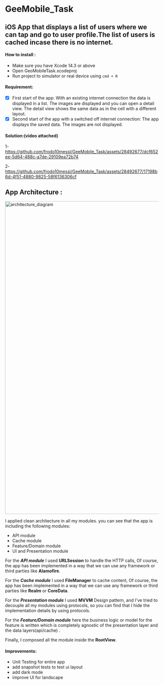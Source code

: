 # GeeMobile_Task

## iOS App that displays a list of users where we can tap and go to user profile.The list of users is cached incase there is no internet.

#### How to install :
- Make sure you have Xcode 14.3 or above
- Open GeoMobileTask.xcodeproj
- Run project to simulator or real device using `cmd + R`


 #### Requirement:

- [x] First start of the app: With an existing internet connection the data is displayed in a list. The images are displayed and you can open a detail view. The detail view shows the same data as in the cell with a different layout.
- [x] Second start of the app with a switched off internet connection:  The app displays the saved data. The images are not displayed.

#### Solution:(video attached)
1- https://github.com/frodo10messi/GeeMobile_Task/assets/28492677/dcf652ee-5d64-488c-a7de-29109ea72b74

2- https://github.com/frodo10messi/GeeMobile_Task/assets/28492677/17198b6d-4f51-4880-9825-58f6136306cf

## App Architecture :

<img width="1025" alt="architecture_diagram" src="https://github.com/frodo10messi/GeeMobile_Task/assets/28492677/ea0a4bb3-b00f-4003-b3bb-479c3e3b408c">

I applied clean architecture in all my modules. you can see that the app is including the following modules:
 - API module
 - Cache module
 - Feature/Domain module
 - UI and Presentation module

For the ***API module*** I used **URLSession** to handle the HTTP calls, Of course, the app has been implemented in a way that we can use any framework or third parties like **Alamofire**.

For the ***Cache module*** I used **FileManager** to cache content, Of course, the app has been implemented in a way that we can use any framework or third parties like **Realm** or **CoreData**.

For the ***Presentation module*** I used **MVVM** Design pattern, and I've tried to decouple all my modules using protocols, so you can find that I hide the implementation details by using protocols. 

For the ***Feature/Domain module*** here the business logic or model for the feature is written which is completely agnostic of the presentation layer and the data layers(api/cache) .

Finally, I composed all the module inside the **RootView**.

#### Improvements:
- Unit Testing for entire app
- add snapshot tests to test ui layout
- add dark mode 
- improve UI for landscape




 

 


 


 

